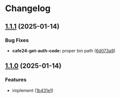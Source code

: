 # Changelog

## [1.1.1](https://github.com/01Joseph-Hwang10/cafe24.js/compare/cafe24-get-auth-code-v1.1.0...cafe24-get-auth-code-v1.1.1) (2025-01-14)


### Bug Fixes

* **cafe24-get-auth-code:** proper bin path ([6d073a9](https://github.com/01Joseph-Hwang10/cafe24.js/commit/6d073a9e26cd5b8e74b75f65d38347868d3883e4))

## [1.1.0](https://github.com/01Joseph-Hwang10/cafe24.js/compare/cafe24-get-auth-code-v1.0.0...cafe24-get-auth-code-v1.1.0) (2025-01-14)


### Features

* implement ([1b431e1](https://github.com/01Joseph-Hwang10/cafe24.js/commit/1b431e1865c41e426dd2e8c0911fbe043785e0a1))
